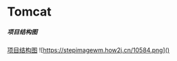 # Tomcat
##### _**项目结构图**_
[项目结构图](http://localhost:8888/tomcat.png "标题")
![https://stepimagewm.how2j.cn/10584.png]()

